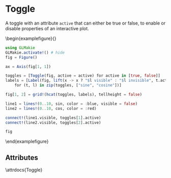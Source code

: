 # Toggle

A toggle with an attribute `active` that can either be true or false, to enable
or disable properties of an interactive plot.

\begin{examplefigure}{}

```julia
using GLMakie
GLMakie.activate!() # hide
fig = Figure()

ax = Axis(fig[1, 1])

toggles = [Toggle(fig, active = active) for active in [true, false]]
labels = [Label(fig, lift(x -> x ? "$l visible" : "$l invisible", t.active))
    for (t, l) in zip(toggles, ["sine", "cosine"])]

fig[1, 2] = grid!(hcat(toggles, labels), tellheight = false)

line1 = lines!(0..10, sin, color = :blue, visible = false)
line2 = lines!(0..10, cos, color = :red)

connect!(line1.visible, toggles[1].active)
connect!(line2.visible, toggles[2].active)

fig
```

\end{examplefigure}

## Attributes

\attrdocs{Toggle}
